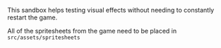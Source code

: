 This sandbox helps testing visual effects without needing to constantly restart the game.

All of the spritesheets from the game need to be placed in `src/assets/spritesheets`
